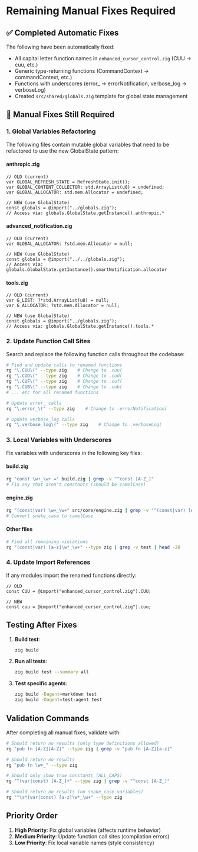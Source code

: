 # Remaining Manual Fixes Required

## ✅ Completed Automatic Fixes

The following have been automatically fixed:
- All capital letter function names in `enhanced_cursor_control.zig` (CUU → cuu, etc.)
- Generic type-returning functions (CommandContext → commandContext, etc.)  
- Functions with underscores (error_ → errorNotification, verbose_log → verboseLog)
- Created `src/shared/globals.zig` template for global state management

## 🔧 Manual Fixes Still Required

### 1. Global Variables Refactoring

The following files contain mutable global variables that need to be refactored to use the new GlobalState pattern:

#### anthropic.zig
```zig
// OLD (current)
var GLOBAL_REFRESH_STATE = RefreshState.init();
var GLOBAL_CONTENT_COLLECTOR: std.ArrayList(u8) = undefined;
var GLOBAL_ALLOCATOR: std.mem.Allocator = undefined;

// NEW (use GlobalState)
const globals = @import("../globals.zig");
// Access via: globals.GlobalState.getInstance().anthropic.*
```

#### advanced_notification.zig
```zig
// OLD (current)
var GLOBAL_ALLOCATOR: ?std.mem.Allocator = null;

// NEW (use GlobalState)
const globals = @import("../../globals.zig");
// Access via: globals.GlobalState.getInstance().smartNotification.allocator
```

#### tools.zig
```zig
// OLD (current)
var G_LIST: ?*std.ArrayList(u8) = null;
var G_ALLOCATOR: ?std.mem.Allocator = null;

// NEW (use GlobalState)
const globals = @import("../globals.zig");
// Access via: globals.GlobalState.getInstance().tools.*
```

### 2. Update Function Call Sites

Search and replace the following function calls throughout the codebase:

```bash
# Find and update calls to renamed functions
rg "\.CUU\(" --type zig    # Change to .cuu(
rg "\.CUD\(" --type zig    # Change to .cud(
rg "\.CUF\(" --type zig    # Change to .cuf(
rg "\.CUB\(" --type zig    # Change to .cub(
# ... etc for all renamed functions

# Update error_ calls
rg "\.error_\(" --type zig    # Change to .errorNotification(

# Update verbose_log calls  
rg "\.verbose_log\(" --type zig    # Change to .verboseLog(
```

### 3. Local Variables with Underscores

Fix variables with underscores in the following key files:

#### build.zig
```bash
rg "const \w+_\w+ =" build.zig | grep -v "^const [A-Z_]"
# Fix any that aren't constants (should be camelCase)
```

#### engine.zig
```bash
rg "(const|var) \w+_\w+" src/core/engine.zig | grep -v "^(const|var) [A-Z_]"
# Convert snake_case to camelCase
```

#### Other files
```bash
# Find all remaining violations
rg "(const|var) [a-z]\w*_\w+" --type zig | grep -v test | head -20
```

### 4. Update Import References

If any modules import the renamed functions directly:
```zig
// OLD
const CUU = @import("enhanced_cursor_control.zig").CUU;

// NEW
const cuu = @import("enhanced_cursor_control.zig").cuu;
```

## Testing After Fixes

1. **Build test**:
   ```bash
   zig build
   ```

2. **Run all tests**:
   ```bash
   zig build test --summary all
   ```

3. **Test specific agents**:
   ```bash
   zig build -Dagent=markdown test
   zig build -Dagent=test-agent test
   ```

## Validation Commands

After completing all manual fixes, validate with:

```bash
# Should return no results (only type definitions allowed)
rg "pub fn [A-Z][A-Z]" --type zig | grep -v "pub fn [A-Z][a-z]"

# Should return no results
rg "pub fn \w+_" --type zig

# Should only show true constants (ALL_CAPS)
rg "^(var|const) [A-Z_]+" --type zig | grep -v "^const [A-Z_]"

# Should return no results (no snake_case variables)
rg "^\s*(var|const) [a-z]\w*_\w+" --type zig
```

## Priority Order

1. **High Priority**: Fix global variables (affects runtime behavior)
2. **Medium Priority**: Update function call sites (compilation errors)
3. **Low Priority**: Fix local variable names (style consistency)